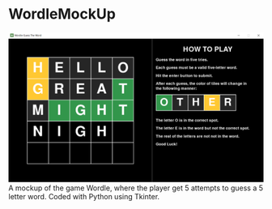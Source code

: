 # WordleMockUp
![Gameplay example](screenshot.png)
A mockup of the game Wordle, where the player get 5 attempts to guess a 5 letter word. Coded with Python using Tkinter.
